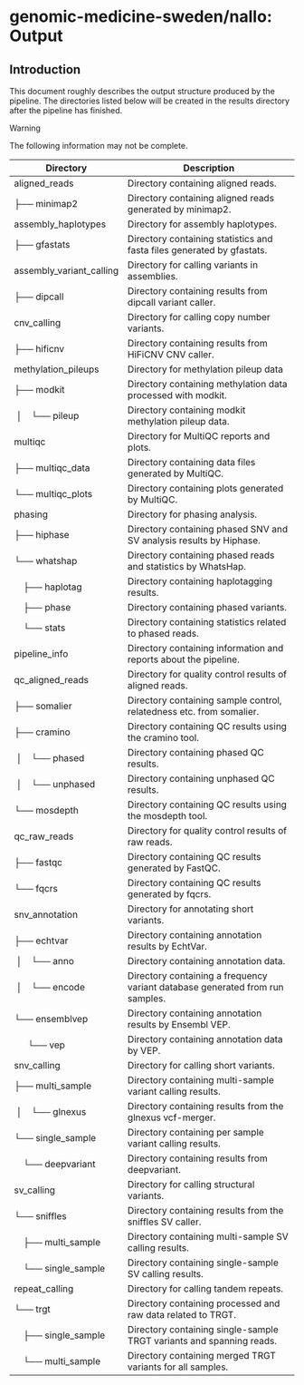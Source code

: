# genomic-medicine-sweden/nallo: Output

## Introduction

This document roughly describes the output structure produced by the pipeline. The directories listed below will be created in the results directory after the pipeline has finished.

> [!WARNING]
> The following information may not be complete.

| Directory                 | Description                                                                   |
| ------------------------- | ----------------------------------------------------------------------------- |
| aligned_reads             | Directory containing aligned reads.                                           |
| ├── minimap2              | Directory containing aligned reads generated by minimap2.                     |
| assembly_haplotypes       | Directory for assembly haplotypes.                                            |
| ├── gfastats              | Directory containing statistics and fasta files generated by gfastats.        |
| assembly_variant_calling  | Directory for calling variants in assemblies.                                 |
| ├── dipcall               | Directory containing results from dipcall variant caller.                     |
| cnv_calling               | Directory for calling copy number variants.                                   |
| ├── hificnv               | Directory containing results from HiFiCNV CNV caller.                         |
| methylation_pileups       | Directory for methylation pileup data                                         |
| ├── modkit                | Directory containing methylation data processed with modkit.                  |
| &nbsp;│&emsp;└── pileup   | Directory containing modkit methylation pileup data.                          |
| multiqc                   | Directory for MultiQC reports and plots.                                      |
| ├── multiqc_data          | Directory containing data files generated by MultiQC.                         |
| └── multiqc_plots         | Directory containing plots generated by MultiQC.                              |
| phasing                   | Directory for phasing analysis.                                               |
| ├── hiphase               | Directory containing phased SNV and SV analysis results by Hiphase.           |
| └── whatshap              | Directory containing phased reads and statistics by WhatsHap.                 |
| &emsp;├── haplotag        | Directory containing haplotagging results.                                    |
| &emsp;├── phase           | Directory containing phased variants.                                         |
| &emsp;└── stats           | Directory containing statistics related to phased reads.                      |
| pipeline_info             | Directory containing information and reports about the pipeline.              |
| qc_aligned_reads          | Directory for quality control results of aligned reads.                       |
| ├── somalier              | Directory containing sample control, relatedness etc. from somalier.          |
| ├── cramino               | Directory containing QC results using the cramino tool.                       |
| &nbsp;│&emsp;└── phased   | Directory containing phased QC results.                                       |
| &nbsp;│&emsp;└── unphased | Directory containing unphased QC results.                                     |
| └── mosdepth              | Directory containing QC results using the mosdepth tool.                      |
| qc_raw_reads              | Directory for quality control results of raw reads.                           |
| ├── fastqc                | Directory containing QC results generated by FastQC.                          |
| └── fqcrs                 | Directory containing QC results generated by fqcrs.                           |
| snv_annotation            | Directory for annotating short variants.                                      |
| ├── echtvar               | Directory containing annotation results by EchtVar.                           |
| &nbsp;│&emsp;└── anno     | Directory containing annotation data.                                         |
| &nbsp;│&emsp;└── encode   | Directory containing a frequency variant database generated from run samples. |
| └── ensemblvep            | Directory containing annotation results by Ensembl VEP.                       |
| &ensp;&emsp;└── vep       | Directory containing annotation data by VEP.                                  |
| snv_calling               | Directory for calling short variants.                                         |
| ├── multi_sample          | Directory containing multi-sample variant calling results.                    |
| &nbsp;│&emsp;└── glnexus  | Directory containing results from the glnexus vcf-merger.                     |
| └── single_sample         | Directory containing per sample variant calling results.                      |
| &emsp;└── deepvariant     | Directory containing results from deepvariant.                                |
| sv_calling                | Directory for calling structural variants.                                    |
| └── sniffles              | Directory containing results from the sniffles SV caller.                     |
| &emsp;├── multi_sample    | Directory containing multi-sample SV calling results.                         |
| &emsp;└── single_sample   | Directory containing single-sample SV calling results.                        |
| repeat_calling            | Directory for calling tandem repeats.                                         |
| └── trgt                  | Directory containing processed and raw data related to TRGT.                  |
| &emsp;├── single_sample   | Directory containing single-sample TRGT variants and spanning reads.          |
| &emsp;└── multi_sample    | Directory containing merged TRGT variants for all samples.                    |
